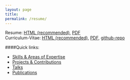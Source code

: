 ```yaml
---
layout: page
title: 
permalink: /resume/
---
```


<!-- Below is a full curriculum vitae. You can also download a PDF version or a resume following the links below.  -->

Resume: [HTML (recommended)](), [PDF]()  
Curriculum-Vitae: [HTML (recommended)](cv.html), [PDF](mustafa_mustafa_cv.pdf), [github-repo](https://github.com/MustafaMustafa/curriculum_vitae)  

####Quick links:

* [Skills & Areas of Expertise](cv.html#skills-areas-of-expertise)  
* [Projects & Contributions](cv.html#projects-contributions)  
* [Talks](cv.html#talks)  
* [Publications](cv.html#publications)  

